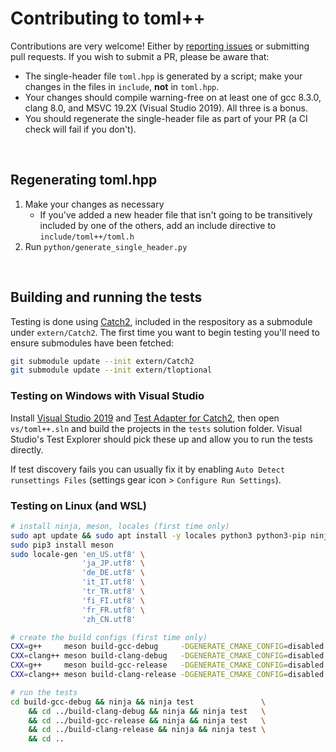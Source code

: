 # Contributing to toml++
Contributions are very welcome! Either by [reporting issues] or submitting pull requests.
If you wish to submit a PR, please be aware that:
- The single-header file `toml.hpp` is generated by a script; make your changes in the files in
    `include`, **not** in `toml.hpp`.
- Your changes should compile warning-free on at least one of gcc 8.3.0, clang 8.0, and MSVC 19.2X
    (Visual Studio 2019). All three is a bonus.
- You should regenerate the single-header file as part of your PR (a CI check will fail if you don't).

<br>

## Regenerating toml.hpp
1. Make your changes as necessary
    - If you've added a new header file that isn't going to be transitively included by one of the
        others, add an include directive to `include/toml++/toml.h`
2. Run `python/generate_single_header.py`

<br>

## Building and running the tests
Testing is done using [Catch2], included in the respository as a submodule under `extern/Catch2`.
The first time you want to begin testing you'll need to ensure submodules have been fetched:  
```bash
git submodule update --init extern/Catch2
git submodule update --init extern/tloptional
```

### Testing on Windows with Visual Studio

Install [Visual Studio 2019] and [Test Adapter for Catch2], then open `vs/toml++.sln` and build the
projects in the `tests` solution folder. Visual Studio's Test Explorer should pick these up and
allow you to run the tests directly.

If test discovery fails you can usually fix it by enabling
`Auto Detect runsettings Files` (settings gear icon > `Configure Run Settings`).

### Testing on Linux (and WSL)
```bash
# install ninja, meson, locales (first time only)
sudo apt update && sudo apt install -y locales python3 python3-pip ninja-build
sudo pip3 install meson
sudo locale-gen	'en_US.utf8' \
				'ja_JP.utf8' \
				'de_DE.utf8' \
				'it_IT.utf8' \
				'tr_TR.utf8' \
				'fi_FI.utf8' \
				'fr_FR.utf8' \
				'zh_CN.utf8'

# create the build configs (first time only)
CXX=g++     meson build-gcc-debug     -DGENERATE_CMAKE_CONFIG=disabled -DALL_WARNINGS=true
CXX=clang++ meson build-clang-debug   -DGENERATE_CMAKE_CONFIG=disabled -DALL_WARNINGS=true
CXX=g++     meson build-gcc-release   -DGENERATE_CMAKE_CONFIG=disabled -DALL_WARNINGS=true --buildtype=release
CXX=clang++ meson build-clang-release -DGENERATE_CMAKE_CONFIG=disabled -DALL_WARNINGS=true --buildtype=release

# run the tests
cd build-gcc-debug && ninja && ninja test				\
	&& cd ../build-clang-debug && ninja && ninja test	\
	&& cd ../build-gcc-release && ninja && ninja test	\
	&& cd ../build-clang-release && ninja && ninja test	\
	&& cd ..
```


[Visual Studio 2019]: https://visualstudio.microsoft.com/vs/
[Test Adapter for Catch2]: https://marketplace.visualstudio.com/items?itemName=JohnnyHendriks.ext01
[reporting issues]: https://github.com/marzer/tomlplusplus/issues
[Catch2]: https://github.com/catchorg/Catch2
[meson]: https://mesonbuild.com/Getting-meson.html
[ninja]: https://github.com/ninja-build/ninja/wiki/Pre-built-Ninja-packages
